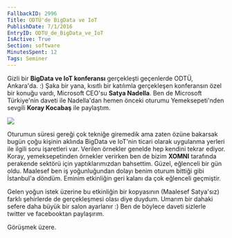 ```yaml
---
FallbackID: 2996
Title: ODTÜ'de BigData ve IoT
PublishDate: 7/1/2016
EntryID: ODTU_de_BigData_ve_IoT
IsActive: True
Section: software
MinutesSpent: 12
Tags: Seminer
---
```

Gizli bir **BigData ve IoT konferansı** gerçekleşti geçenlerde ODTÜ, Ankara'da. :) Şaka bir yana, kısıtlı bir katılımla gerçekleşen konferansın özel bir konuğu vardı, Microsoft CEO'su **Satya Nadella**. Ben de Microsoft Türkiye'nin daveti ile Nadella'dan hemen önceki oturumu Yemeksepeti'nden sevgili **Koray Kocabaş** ile paylaştım.![](http://blob.daron.yondem.com/assets/2996/ankara_bigdata.jpg)Oturumun süresi gereği çok tekniğe giremedik ama zaten özüne bakarsak bugün çoğu kişinin aklında BigData ve IoT'nin ticari olarak uygulanma yerleri ile ilgili soru işaretleri var. Verilen örnekler genelde hep kendini tekrar ediyor. Koray, yemeksepetinden örnekler verirken ben de bizim **XOMNI** tarafında perakende sektörü için yaptıklarımızdan bahsettim. Güzel, eğlenceli bir gün oldu. Maalesef ben iş yoğunluğundan dolayı benim oturum bittiği gibi İstanbul'a döndüm. Eminim etkinliğin geri kalanı da çok eğlenceli geçmiştir.Gelen yoğun istek üzerine bu etkinliğin bir kopyasının (Maalesef Satya'sız) farklı şehirlerde de gerçekleşmesi olası diye duydum. Umarım bir dahaki sefere daha büyük bir salon ayarlanır :) Ben de böylece daveti sizlerle twitter ve facebooktan paylaşırım.Görüşmek üzere.
